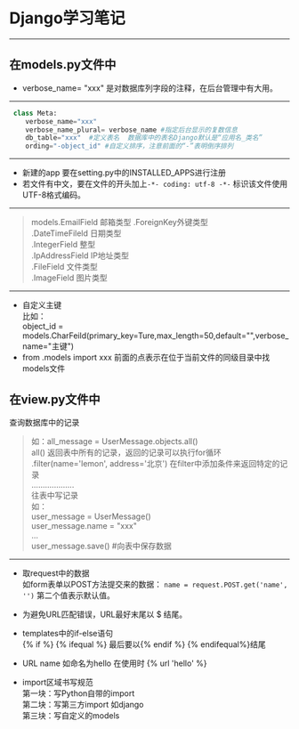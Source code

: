 # Django学习笔记
---
## 在models.py文件中
- verbose_name= "xxx" 是对数据库列字段的注释，在后台管理中有大用。

----------

```python
 class Meta:  
    verbose_name="xxx"
    verbose_name_plural= verbose_name #指定后台显示的复数信息
    db_table="xxx"  #定义表名  数据库中的表名Django默认是“应用名_类名”
    ording="-object_id" #自定义排序，注意前面的“-”表明倒序排列  
```
---
- 新建的app 要在setting.py中的INSTALLED_APPS进行注册
- 若文件有中文，要在文件的开头加上`-*- coding: utf-8 -*-` 标识该文件使用UTF-8格式编码。

---
>models.EmailField 邮箱类型
.ForeignKey外键类型  
.DateTimeFileld 日期类型  
.IntegerField 整型  
.IpAddressField IP地址类型  
.FileField 文件类型  
.ImageField 图片类型  

---
- 自定义主键  
比如：  
object_id = models.CharFeild(primary_key=Ture,max_length=50,default="",verbose_name="主键")  
- from .models import xxx 前面的点表示在位于当前文件的同级目录中找models文件

## 在view.py文件中 
查询数据库中的记录
>如：all_message = UserMessage.objects.all()   
all() 返回表中所有的记录，返回的记录可以执行for循环  
.filter(name='lemon', address='北京') 在filter中添加条件来返回特定的记录  
...................  
往表中写记录  
如：  
user_message = UserMessage()  
user_message.name = "xxx"  
...  
user_message.save() #向表中保存数据  

---
- 取request中的数据  
如form表单以POST方法提交来的数据： `name = request.POST.get('name', '')` 第二个值表示默认值。
  
- 为避免URL匹配错误，URL最好末尾以 $ 结尾。

- templates中的if-else语句  
{% if %}  {% ifequal %} 最后要以{% endif %} {% endifequal%}结尾

- URL name 如命名为hello 在使用时 {% url 'hello' %}

- import区域书写规范  
第一块：写Python自带的import  
第二块：写第三方import 如django  
第三块：写自定义的models  
